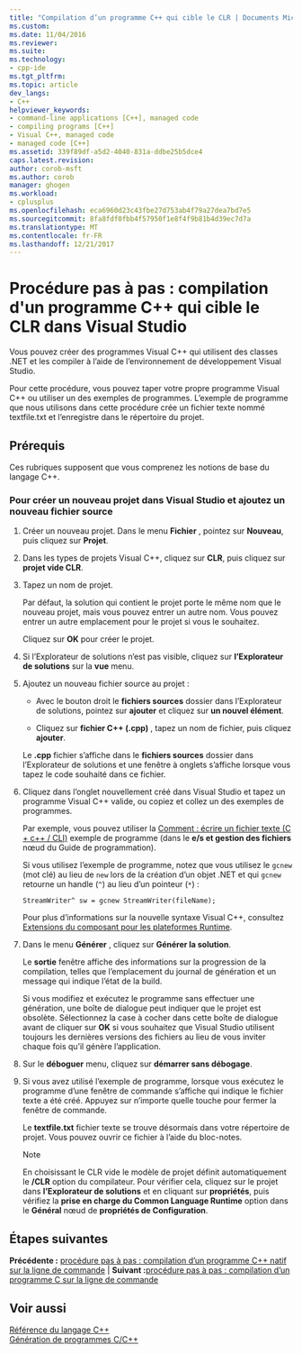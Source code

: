 ```yaml
---
title: "Compilation d’un programme C++ qui cible le CLR | Documents Microsoft"
ms.custom: 
ms.date: 11/04/2016
ms.reviewer: 
ms.suite: 
ms.technology:
- cpp-ide
ms.tgt_pltfrm: 
ms.topic: article
dev_langs:
- C++
helpviewer_keywords:
- command-line applications [C++], managed code
- compiling programs [C++]
- Visual C++, managed code
- managed code [C++]
ms.assetid: 339f89df-a5d2-4040-831a-ddbe25b5dce4
caps.latest.revision: 
author: corob-msft
ms.author: corob
manager: ghogen
ms.workload:
- cplusplus
ms.openlocfilehash: eca6960d23c43fbe27d753ab4f79a27dea7bd7e5
ms.sourcegitcommit: 8fa8fdf0fbb4f57950f1e8f4f9b81b4d39ec7d7a
ms.translationtype: MT
ms.contentlocale: fr-FR
ms.lasthandoff: 12/21/2017
---
```

# <a name="walkthrough-compiling-a-c-program-that-targets-the-clr-in-visual-studio"></a>Procédure pas à pas : compilation d'un programme C++ qui cible le CLR dans Visual Studio
Vous pouvez créer des programmes Visual C++ qui utilisent des classes .NET et les compiler à l’aide de l’environnement de développement Visual Studio.  
  
 Pour cette procédure, vous pouvez taper votre propre programme Visual C++ ou utiliser un des exemples de programmes. L’exemple de programme que nous utilisons dans cette procédure crée un fichier texte nommé textfile.txt et l’enregistre dans le répertoire du projet.  
  
## <a name="prerequisites"></a>Prérequis  
 Ces rubriques supposent que vous comprenez les notions de base du langage C++.  
  
### <a name="to-create-a-new-project-in-visual-studio-and-add-a-new-source-file"></a>Pour créer un nouveau projet dans Visual Studio et ajoutez un nouveau fichier source  
  
1.  Créer un nouveau projet. Dans le menu **Fichier** , pointez sur **Nouveau**, puis cliquez sur **Projet**.  
  
2.  Dans les types de projets Visual C++, cliquez sur **CLR**, puis cliquez sur **projet vide CLR**.  
  
3.  Tapez un nom de projet.  
  
     Par défaut, la solution qui contient le projet porte le même nom que le nouveau projet, mais vous pouvez entrer un autre nom. Vous pouvez entrer un autre emplacement pour le projet si vous le souhaitez.  
  
     Cliquez sur **OK** pour créer le projet.  
  
4.  Si l’Explorateur de solutions n’est pas visible, cliquez sur **l’Explorateur de solutions** sur la **vue** menu.  
  
5.  Ajoutez un nouveau fichier source au projet :  
  
    -   Avec le bouton droit le **fichiers sources** dossier dans l’Explorateur de solutions, pointez sur **ajouter** et cliquez sur **un nouvel élément**.  
  
    -   Cliquez sur **fichier C++ (.cpp)** , tapez un nom de fichier, puis cliquez **ajouter**.  
  
     Le **.cpp** fichier s’affiche dans le **fichiers sources** dossier dans l’Explorateur de solutions et une fenêtre à onglets s’affiche lorsque vous tapez le code souhaité dans ce fichier.  
  
6.  Cliquez dans l’onglet nouvellement créé dans Visual Studio et tapez un programme Visual C++ valide, ou copiez et collez un des exemples de programmes.  
  
     Par exemple, vous pouvez utiliser la [Comment : écrire un fichier texte (C + c++ / CLI)](../dotnet/how-to-write-a-text-file-cpp-cli.md) exemple de programme (dans le **e/s et gestion des fichiers** nœud du Guide de programmation).  
  
     Si vous utilisez l’exemple de programme, notez que vous utilisez le `gcnew` (mot clé) au lieu de `new` lors de la création d’un objet .NET et qui `gcnew` retourne un handle (`^`) au lieu d’un pointeur (`*`) :  
  
     `StreamWriter^ sw = gcnew StreamWriter(fileName);`  
  
     Pour plus d’informations sur la nouvelle syntaxe Visual C++, consultez [Extensions du composant pour les plateformes Runtime](../windows/component-extensions-for-runtime-platforms.md).  
  
7.  Dans le menu **Générer** , cliquez sur **Générer la solution**.  
  
     Le **sortie** fenêtre affiche des informations sur la progression de la compilation, telles que l’emplacement du journal de génération et un message qui indique l’état de la build.  
  
     Si vous modifiez et exécutez le programme sans effectuer une génération, une boîte de dialogue peut indiquer que le projet est obsolète. Sélectionnez la case à cocher dans cette boîte de dialogue avant de cliquer sur **OK** si vous souhaitez que Visual Studio utilisent toujours les dernières versions des fichiers au lieu de vous inviter chaque fois qu’il génère l’application.  
  
8.  Sur le **déboguer** menu, cliquez sur **démarrer sans débogage**.  
  
9. Si vous avez utilisé l’exemple de programme, lorsque vous exécutez le programme d’une fenêtre de commande s’affiche qui indique le fichier texte a été créé. Appuyez sur n’importe quelle touche pour fermer la fenêtre de commande.  
  
     Le **textfile.txt** fichier texte se trouve désormais dans votre répertoire de projet. Vous pouvez ouvrir ce fichier à l’aide du bloc-notes.  
  
    > [!NOTE]
    >  En choisissant le CLR vide le modèle de projet définit automatiquement le **/CLR** option du compilateur. Pour vérifier cela, cliquez sur le projet dans **l’Explorateur de solutions** et en cliquant sur **propriétés**, puis vérifiez la **prise en charge du Common Language Runtime** option dans le  **Général** nœud de **propriétés de Configuration**.  
  
## <a name="whats-next"></a>Étapes suivantes  
 **Précédente :** [procédure pas à pas : compilation d’un programme C++ natif sur la ligne de commande](../build/walkthrough-compiling-a-native-cpp-program-on-the-command-line.md) &#124; **Suivant :**[procédure pas à pas : compilation d’un programme C sur la ligne de commande](../build/walkthrough-compile-a-c-program-on-the-command-line.md)  
  
## <a name="see-also"></a>Voir aussi  
 [Référence du langage C++](../cpp/cpp-language-reference.md)   
 [Génération de programmes C/C++](../build/building-c-cpp-programs.md)